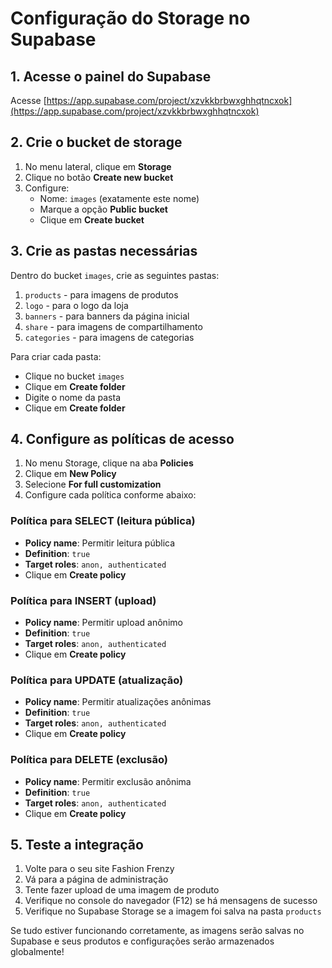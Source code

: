 # Configuração do Storage no Supabase

## 1. Acesse o painel do Supabase

Acesse [https://app.supabase.com/project/xzvkkbrbwxghhqtncxok](https://app.supabase.com/project/xzvkkbrbwxghhqtncxok)

## 2. Crie o bucket de storage

1. No menu lateral, clique em **Storage**
2. Clique no botão **Create new bucket**
3. Configure:
   - Nome: `images` (exatamente este nome)
   - Marque a opção **Public bucket**
   - Clique em **Create bucket**

## 3. Crie as pastas necessárias

Dentro do bucket `images`, crie as seguintes pastas:

1. `products` - para imagens de produtos
2. `logo` - para o logo da loja
3. `banners` - para banners da página inicial
4. `share` - para imagens de compartilhamento
5. `categories` - para imagens de categorias

Para criar cada pasta:
- Clique no bucket `images`
- Clique em **Create folder**
- Digite o nome da pasta
- Clique em **Create folder**

## 4. Configure as políticas de acesso

1. No menu Storage, clique na aba **Policies**
2. Clique em **New Policy**
3. Selecione **For full customization**
4. Configure cada política conforme abaixo:

### Política para SELECT (leitura pública)

- **Policy name**: Permitir leitura pública
- **Definition**: `true`
- **Target roles**: `anon, authenticated`
- Clique em **Create policy**

### Política para INSERT (upload)

- **Policy name**: Permitir upload anônimo
- **Definition**: `true`
- **Target roles**: `anon, authenticated`
- Clique em **Create policy**

### Política para UPDATE (atualização)

- **Policy name**: Permitir atualizações anônimas
- **Definition**: `true`
- **Target roles**: `anon, authenticated`
- Clique em **Create policy**

### Política para DELETE (exclusão)

- **Policy name**: Permitir exclusão anônima
- **Definition**: `true`
- **Target roles**: `anon, authenticated`
- Clique em **Create policy**

## 5. Teste a integração

1. Volte para o seu site Fashion Frenzy
2. Vá para a página de administração
3. Tente fazer upload de uma imagem de produto
4. Verifique no console do navegador (F12) se há mensagens de sucesso
5. Verifique no Supabase Storage se a imagem foi salva na pasta `products`

Se tudo estiver funcionando corretamente, as imagens serão salvas no Supabase e seus produtos e configurações serão armazenados globalmente! 